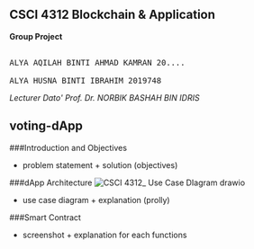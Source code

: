 <h2> CSCI 4312 Blockchain & Application </h2>

**Group Project**
<pre>

ALYA AQILAH BINTI AHMAD KAMRAN 20....<br>
ALYA HUSNA BINTI IBRAHIM 2019748
</pre>
 
*Lecturer Dato' Prof. Dr. NORBIK BASHAH BIN IDRIS*

## voting-dApp

###Introduction and Objectives

- problem statement + solution (objectives)

###dApp Architecture
![CSCI 4312_ Use Case DIagram drawio](https://github.com/alyakamran/voting-dApp/assets/121216138/a49a92a7-15f7-4dd7-b317-f2cbe4af6625)
- use case diagram + explanation (prolly)

###Smart Contract
- screenshot + explanation for each functions
